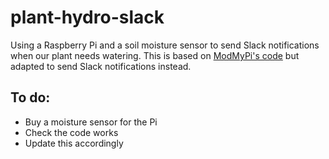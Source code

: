 # plant-hydro-slack
Using a Raspberry Pi and a soil moisture sensor to send Slack notifications when our plant needs watering. This is based on [ModMyPi's code](https://www.modmypi.com/blog/raspberry-pi-plant-pot-moisture-sensor-with-email-notification-tutorial) but adapted to send Slack notifications instead.

## To do:
* Buy a moisture sensor for the Pi
* Check the code works
* Update this accordingly
